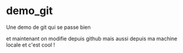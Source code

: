 # demo_git
Une demo de git qui se passe bien

et maintenant on modifie depuis github
mais aussi depuis ma machine locale et c'est cool !
